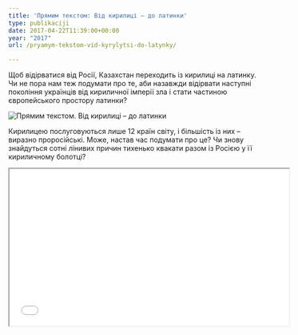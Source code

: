 ```yaml
---
title: 'Прямим текстом: Від кирилиці – до латинки'
type: publikaciji
date: 2017-04-22T11:39:00+00:00
year: "2017"
url: /pryamym-tekstom-vid-kyrylytsi-do-latynky/

---
```

Щоб відірватися від Росії, Казахстан переходить із кирилиці на латинку. Чи не пора нам теж подумати про те, аби назавжди відірвати наступні покоління українців від кириличної імперії зла і стати частиною європейського простору латинки?<!--more-->

<img src="../../img/articles/z2014/prtextomlat-768x432.jpg" alt="Прямим текстом. Від кирилиці – до латинки"/>

Кирилицею послуговуються лише 12 країн світу, і більшість із них &#8211; виразно проросійські. Може, настав час подумати про це? Чи знову знайдуться сотні лінивих причин тихенько квакати разом із Росією у її кириличному болотці?

<iframe src="//www.youtube.com/embed/MzIq9reidPk" width="560" height="315" allowfullscreen="allowfullscreen"></iframe>
